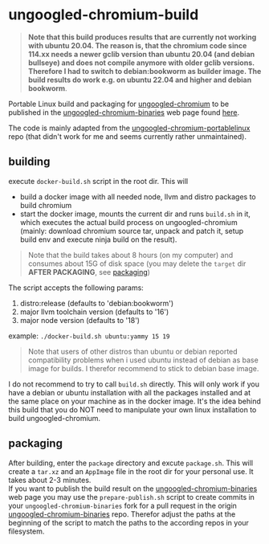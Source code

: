 # ungoogled-chromium-build
>__Note that this build produces results that are currently not working with ubuntu 20.04. The reason is, that the chromium code since 114.xx needs a newer gclib version than ubuntu 20.04 (and debian bullseye) and does not compile anymore with older gclib versions. Therefore I had to switch to debian:bookworm as builder image. The build results do work e.g. on ubuntu 22.04 and higher and debian bookworm__.

Portable Linux build and packaging for [ungoogled-chromium](https://github.com/ungoogled-software/ungoogled-chromium) to be published in the
[ungoogled-chromium-binaries](https://github.com/ungoogled-software/ungoogled-chromium-binaries) web page found [here](https://ungoogled-software.github.io/ungoogled-chromium-binaries/).

The code is mainly adapted from the [ungoogled-chromium-portablelinux](https://github.com/ungoogled-software/ungoogled-chromium-portablelinux) repo (that didn't work for me and seems currently rather unmaintained).

## building
execute `docker-build.sh` script in the root dir. This will
* build a docker image with all needed node, llvm and distro packages to build chromium
* start the docker image, mounts the current dir and runs `build.sh` in it, which executes the actual build process on ungoogled-chromium (mainly: download chromium source tar, unpack and patch it, setup build env and execute ninja build on the result).

>Note that the build takes about 8 hours (on my computer) and consumes about 15G of disk space (you may delete the `target` dir __AFTER PACKAGING__, see [packaging](#packaging))

The script accepts the following params:
1. distro:release (defaults to 'debian:bookworm')
2. major llvm toolchain version (defaults to '16')
3. major node version (defaults to '18')

example: `./docker-build.sh ubuntu:yammy 15 19`

>Note that users of other distros than ubuntu or debian reported compatibility problems when i used ubuntu instead of debian as base image for builds. I therefor recommend to stick to debian base image.

I do not recommend to try to call `build.sh` directly. This will only work if you have a debian or ubuntu installation with all the packages installed and at the same place on your machine as in the docker image. It's the idea behind this build that you do NOT need to manipulate your own linux installation to build ungoogled-chromium.

## packaging
After building, enter the `package` directory and excute `package.sh`. This will create a `tar.xz` and an `AppImage` file in the root dir for your personal use. It takes about 2-3 minutes.</br>
If you want to publish the build result on the [ungoogled-chromium-binaries](https://github.com/ungoogled-software/ungoogled-chromium-binaries) web page you may use the `prepare-publish.sh` script to create commits in your `ungoogled-chromium-binaries` fork for a pull request in the origin [ungoogled-chromium-binaries](https://github.com/ungoogled-software/ungoogled-chromium-binaries) repo. Therefor adjust the paths at the beginning of the script to match the paths to the according repos in your filesystem.
